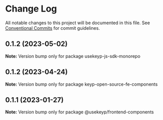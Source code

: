 # Change Log

All notable changes to this project will be documented in this file.
See [Conventional Commits](https://conventionalcommits.org) for commit guidelines.

## 0.1.2 (2023-05-02)

**Note:** Version bump only for package usekeyp-js-sdk-monorepo





## 0.1.2 (2023-04-24)

**Note:** Version bump only for package keyp-open-source-fe-components





## 0.1.1 (2023-01-27)

**Note:** Version bump only for package @usekeyp/frontend-components
